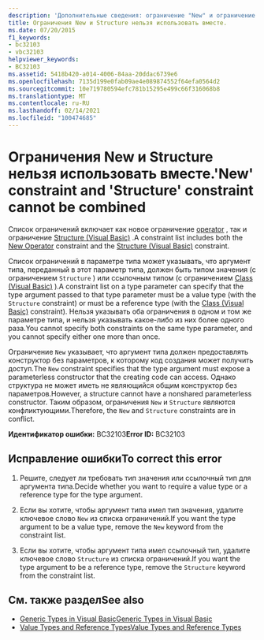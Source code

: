 ```yaml
---
description: 'Дополнительные сведения: ограничение "New" и ограничение "Structure" не могут быть объединены'
title: Ограничения New и Structure нельзя использовать вместе.
ms.date: 07/20/2015
f1_keywords:
- bc32103
- vbc32103
helpviewer_keywords:
- BC32103
ms.assetid: 5418b420-a014-4006-84aa-20ddac6739e6
ms.openlocfilehash: 7135d199e0fab09ae4e089874552f64efa0564d2
ms.sourcegitcommit: 10e719780594efc781b15295e499c66f316068b8
ms.translationtype: MT
ms.contentlocale: ru-RU
ms.lasthandoff: 02/14/2021
ms.locfileid: "100474685"
---
```

# <a name="new-constraint-and-structure-constraint-cannot-be-combined"></a><span data-ttu-id="c4874-103">Ограничения New и Structure нельзя использовать вместе.</span><span class="sxs-lookup"><span data-stu-id="c4874-103">'New' constraint and 'Structure' constraint cannot be combined</span></span>

<span data-ttu-id="c4874-104">Список ограничений включает как новое ограничение [operator](../language-reference/operators/new-operator.md) , так и ограничение [Structure (Visual Basic)](../language-reference/statements/structure-statement.md) .</span><span class="sxs-lookup"><span data-stu-id="c4874-104">A constraint list includes both the [New Operator](../language-reference/operators/new-operator.md) constraint and the [Structure (Visual Basic)](../language-reference/statements/structure-statement.md) constraint.</span></span>  
  
 <span data-ttu-id="c4874-105">Список ограничений в параметре типа может указывать, что аргумент типа, переданный в этот параметр типа, должен быть типом значения (с ограничением `Structure` ) или ссылочным типом (с ограничением [Class (Visual Basic)](../language-reference/statements/class-statement.md) ).</span><span class="sxs-lookup"><span data-stu-id="c4874-105">A constraint list on a type parameter can specify that the type argument passed to that type parameter must be a value type (with the `Structure` constraint) or must be a reference type (with the [Class (Visual Basic)](../language-reference/statements/class-statement.md) constraint).</span></span> <span data-ttu-id="c4874-106">Нельзя указывать оба ограничения в одном и том же параметре типа, и нельзя указывать какое-либо из них более одного раза.</span><span class="sxs-lookup"><span data-stu-id="c4874-106">You cannot specify both constraints on the same type parameter, and you cannot specify either one more than once.</span></span>  
  
 <span data-ttu-id="c4874-107">Ограничение `New` указывает, что аргумент типа должен предоставлять конструктор без параметров, к которому код создания может получить доступ.</span><span class="sxs-lookup"><span data-stu-id="c4874-107">The `New` constraint specifies that the type argument must expose a parameterless constructor that the creating code can access.</span></span> <span data-ttu-id="c4874-108">Однако структура не может иметь не являющийся общим конструктор без параметров.</span><span class="sxs-lookup"><span data-stu-id="c4874-108">However, a structure cannot have a nonshared parameterless constructor.</span></span> <span data-ttu-id="c4874-109">Таким образом, ограничения `New` и `Structure` являются конфликтующими.</span><span class="sxs-lookup"><span data-stu-id="c4874-109">Therefore, the `New` and `Structure` constraints are in conflict.</span></span>  
  
 <span data-ttu-id="c4874-110">**Идентификатор ошибки:** BC32103</span><span class="sxs-lookup"><span data-stu-id="c4874-110">**Error ID:** BC32103</span></span>  
  
## <a name="to-correct-this-error"></a><span data-ttu-id="c4874-111">Исправление ошибки</span><span class="sxs-lookup"><span data-stu-id="c4874-111">To correct this error</span></span>  
  
1. <span data-ttu-id="c4874-112">Решите, следует ли требовать тип значения или ссылочный тип для аргумента типа.</span><span class="sxs-lookup"><span data-stu-id="c4874-112">Decide whether you want to require a value type or a reference type for the type argument.</span></span>  
  
2. <span data-ttu-id="c4874-113">Если вы хотите, чтобы аргумент типа имел тип значения, удалите ключевое слово `New` из списка ограничений.</span><span class="sxs-lookup"><span data-stu-id="c4874-113">If you want the type argument to be a value type, remove the `New` keyword from the constraint list.</span></span>  
  
3. <span data-ttu-id="c4874-114">Если вы хотите, чтобы аргумент типа имел ссылочный тип, удалите ключевое слово `Structure` из списка ограничений.</span><span class="sxs-lookup"><span data-stu-id="c4874-114">If you want the type argument to be a reference type, remove the `Structure` keyword from the constraint list.</span></span>  
  
## <a name="see-also"></a><span data-ttu-id="c4874-115">См. также раздел</span><span class="sxs-lookup"><span data-stu-id="c4874-115">See also</span></span>

- [<span data-ttu-id="c4874-116">Generic Types in Visual Basic</span><span class="sxs-lookup"><span data-stu-id="c4874-116">Generic Types in Visual Basic</span></span>](../programming-guide/language-features/data-types/generic-types.md)
- [<span data-ttu-id="c4874-117">Value Types and Reference Types</span><span class="sxs-lookup"><span data-stu-id="c4874-117">Value Types and Reference Types</span></span>](../programming-guide/language-features/data-types/value-types-and-reference-types.md)

